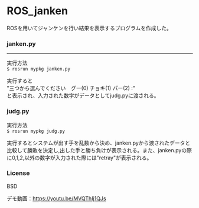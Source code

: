# ROS_janken
ROSを用いてジャンケンを行い結果を表示するプログラムを作成した。

### janken.py  
---

実行方法  
```$ rosrun mypkg janken.py```

実行すると  
"三つから選んでください　グー(0) チョキ(1) パー(2) :"  
と表示され、入力された数字がデータとしてjudg.pyに渡される。

### judg.py

実行方法  
```$ rosrun mypkg judg.py```

実行するとシステムが出す手を乱数から決め、janken.pyから渡されたデータと比較して勝敗を決定し,出した手と勝ち負けが表示される。また、janken.pyの際に0,1,2,以外の数字が入力された際には"retray"が表示される。

### License  
BSD

デモ動画：https://youtu.be/MVQThIj1QJs
